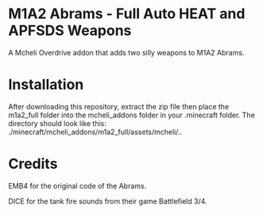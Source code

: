 # M1A2 Abrams - Full Auto HEAT and APFSDS Weapons

A Mcheli Overdrive addon that adds two silly weapons to M1A2 Abrams.

# Installation

After downloading this repository, extract the zip file then place the m1a2_full folder into the mcheli_addons folder in your .minecraft folder.
The directory should look like this: ./minecraft/mcheli_addons/m1a2_full/assets/mcheli/..

# Credits

EMB4 for the original code of the Abrams.

DICE for the tank fire sounds from their game Battlefield 3/4.
